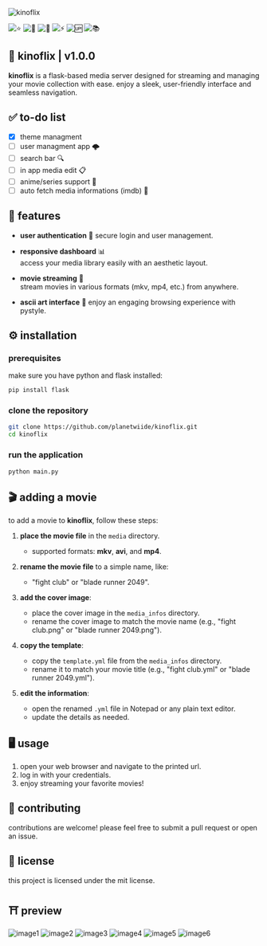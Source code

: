 ![kinoflix](https://github.com/user-attachments/assets/ced26b08-d517-4aa6-9a61-ce7622075cca)

![⭐](https://img.shields.io/github/stars/planetwiide/kinoflix?style=social)
![🍴](https://img.shields.io/github/forks/planetwiide/kinoflix?style=social)
![🐞](https://img.shields.io/github/issues/planetwiide/kinoflix)
![⚡](https://img.shields.io/github/commit-activity/m/planetwiide/kinoflix)
![🆙](https://img.shields.io/github/last-commit/planetwiide/kinoflix)
![📚](https://img.shields.io/github/license/planetwiide/kinoflix)

## 🌟 kinoflix | v1.0.0

**kinoflix** is a flask-based media server designed for streaming and managing your movie collection with ease. enjoy a sleek, user-friendly interface and seamless navigation.



## ✅ to-do list 

- [x] theme managment
- [ ] user managment app 🌩️
- [ ] search bar 🔍
- [ ] in app media edit 📋
- [ ] anime/series support 🏯
- [ ] auto fetch media informations (imdb) 🎀

## 🚀 features 

- **user authentication** 🪪
  secure login and user management.

- **responsive dashboard** 📊  
  access your media library easily with an aesthetic layout.

- **movie streaming** 🎥  
  stream movies in various formats (mkv, mp4, etc.) from anywhere.

- **ascii art interface** 🖤
  enjoy an engaging browsing experience with pystyle.

## ⚙️ installation 

### prerequisites

make sure you have python and flask installed:

```bash
pip install flask
```

### clone the repository

```bash
git clone https://github.com/planetwiide/kinoflix.git
cd kinoflix
```

### run the application

```bash
python main.py
```

## 🎬 adding a movie 

to add a movie to **kinoflix**, follow these steps:

1. **place the movie file** in the `media` directory.
   - supported formats: **mkv**, **avi**, and **mp4**.

2. **rename the movie file** to a simple name, like:
   - "fight club" or "blade runner 2049".

3. **add the cover image**:
   - place the cover image in the `media_infos` directory.
   - rename the cover image to match the movie name (e.g., "fight club.png" or "blade runner 2049.png").

4. **copy the template**:
   - copy the `template.yml` file from the `media_infos` directory.
   - rename it to match your movie title (e.g., "fight club.yml" or "blade runner 2049.yml").

5. **edit the information**:
   - open the renamed `.yml` file in Notepad or any plain text editor.
   - update the details as needed.

## 🖥️ usage 

1. open your web browser and navigate to the printed url.
2. log in with your credentials.
3. enjoy streaming your favorite movies!

## 🤝 contributing 

contributions are welcome! please feel free to submit a pull request or open an issue.

## 📄 license 

this project is licensed under the mit license.

## ⛩️ preview
![image1](https://github.com/user-attachments/assets/94351aa7-79d5-4b95-9fab-f2dea22ded97)
![image2](https://github.com/user-attachments/assets/c56fc865-271d-4b64-8a2e-7d10f04c4e5d)
![image3](https://github.com/user-attachments/assets/b594f029-e830-4ebb-a939-870a3acca89b)
![image4](https://github.com/user-attachments/assets/0b15e460-1431-40d8-8210-b50f86350439)
![image5](https://github.com/user-attachments/assets/675df684-43b6-40e2-9dc4-70aeffc20679)
![image6](https://github.com/user-attachments/assets/985be7df-7255-49cf-b95b-751b9dfd2038)
